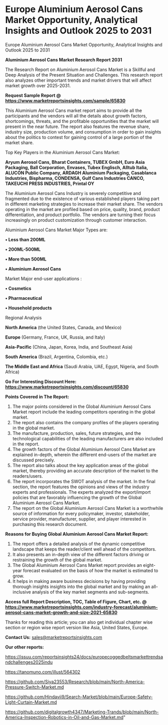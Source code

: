 # Europe Aluminium Aerosol Cans Market Opportunity, Analytical Insights and Outlook 2025 to 2031
Europe Aluminium Aerosol Cans Market Opportunity, Analytical Insights and Outlook 2025 to 2031

<strong>Aluminium Aerosol Cans Market Research Report 2031</strong>

The Research Report on Aluminium Aerosol Cans Market is a Skillful and Deep Analysis of the Present Situation and Challenges. This research report also analyzes other important trends and market drivers that will affect market growth over 2025-2031.

<strong>Request Sample Report @ <a href=https://www.marketreportsinsights.com/sample/65830>https://www.marketreportsinsights.com/sample/65830</a></strong>

This Aluminium Aerosol Cans market report aims to provide all the participants and the vendors will all the details about growth factors, shortcomings, threats, and the profitable opportunities that the market will present in the near future. The report also features the revenue share, industry size, production volume, and consumption in order to gain insights about the politics to contest for gaining control of a large portion of the market share.

Top Key Players in the Aluminium Aerosol Cans Market:

<strong>Aryum Aerosol Cans, Bharat Containers, TUBEX GmbH, Euro Asia Packaging, Ball Corporation, Envases, Tubex Englisch, Alltub Italia, ALUCON Public Company, ARDAGH Aluminium Packaging, Casablanca Industries, Bispharma, CONDENSA, Gulf Cans Industries CANCO, TAKEUCHI PRESS INDUSTRIES, Printal OY</strong>

The Aluminium Aerosol Cans Industry is severely competitive and fragmented due to the existence of various established players taking part in different marketing strategies to increase their market share. The vendors operating in the market are profiled based on price, quality, brand, product differentiation, and product portfolio. The vendors are turning their focus increasingly on product customization through customer interaction.

Aluminium Aerosol Cans Market Major Types are:

<strong>• Less than 200ML

• 200ML-500ML

• More than 500ML

• Aluminium Aerosol Cans</strong>

Market Major end-user applications :

<strong>• Cosmetics

• Pharmaceutical

• Household products</strong>

Regional Analysis

</u><strong><b>North America</b></strong> (the United States, Canada, and Mexico)

<strong><b>Europe </b></strong>(Germany, France, UK, Russia, and Italy)

<strong><b>Asia-Pacific</b></strong> (China, Japan, Korea, India, and Southeast Asia)

<strong><b>South America</b></strong> (Brazil, Argentina, Colombia, etc.)

<strong><b>The Middle East and Africa</b></strong> (Saudi Arabia, UAE, Egypt, Nigeria, and South Africa)

<strong>Go For Interesting Discount Here: <a href=https://www.marketreportsinsights.com/discount/65830>https://www.marketreportsinsights.com/discount/65830</a></strong>

<strong>Points Covered in The Report:</strong>
<ol>
  <li>The major points considered in the Global Aluminium Aerosol Cans Market report include the leading competitors operating in the global market.</li>
  <li>The report also contains the company profiles of the players operating in the global market.</li>
  <li>The manufacture, production, sales, future strategies, and the technological capabilities of the leading manufacturers are also included in the report.</li>
  <li>The growth factors of the Global Aluminium Aerosol Cans Market are explained in-depth, wherein the different end-users of the market are discussed precisely.</li>
  <li>The report also talks about the key application areas of the global market, thereby providing an accurate description of the market to the readers/users.</li>
  <li>The report incorporates the SWOT analysis of the market. In the final section, the report features the opinions and views of the industry experts and professionals. The experts analyzed the export/import policies that are favorably influencing the growth of the Global Aluminium Aerosol Cans Market.</li>
  <li>The report on the Global Aluminium Aerosol Cans Market is a worthwhile source of information for every policymaker, investor, stakeholder, service provider, manufacturer, supplier, and player interested in purchasing this research document.</li>
</ol>
<strong>Reasons for Buying Global Aluminium Aerosol Cans Market Report:</strong>

<ol>
  <li>The report offers a detailed analysis of the dynamic competitive landscape that keeps the reader/client well ahead of the competitors.</li>
  <li>It also presents an in-depth view of the different factors driving or restraining the growth of the global market.</li>
  <li>The Global Aluminium Aerosol Cans Market report provides an eight-year forecast evaluated on the basis of how the market is estimated to grow.</li>
  <li>It helps in making aware business decisions by having providing thorough insights insights into the global market and by making an all-inclusive analysis of the key market segments and sub-segments.</li>
</ol>
<strong>Access full Report Description, TOC, Table of Figure, Chart, etc. @ <a href=https://www.marketreportsinsights.com/industry-forecast/aluminium-aerosol-cans-market-growth-and-size-2021-65830>https://www.marketreportsinsights.com/industry-forecast/aluminium-aerosol-cans-market-growth-and-size-2021-65830</a></strong>


Thanks for reading this article; you can also get individual chapter wise section or region wise report version like Asia, United States, Europe.

<strong>Contact Us:</strong>
sales@marketreportsinsights.com

<strong>Our other reports:</strong>

<a href=https://issuu.com/reportsinsights24/docs/europecoggedbeltsmarkettrendsandchallenges2025indu>https://issuu.com/reportsinsights24/docs/europecoggedbeltsmarkettrendsandchallenges2025indu</a>

<a href=https://tanomuno.com/illust/564302>https://tanomuno.com/illust/564302</a>

<a href=https://github.com/Siya23553/Research/blob/main/North-America-Pressure-Switch-Market.md>https://github.com/Siya23553/Research/blob/main/North-America-Pressure-Switch-Market.md</a>

<a href=https://github.com/Hindavii9/Search-Market/blob/main/Europe-Safety-Light-Curtain-Market.md>https://github.com/Hindavii9/Search-Market/blob/main/Europe-Safety-Light-Curtain-Market.md</a>

<a href=https://github.com/digitalgrowth4347/Marketing-Trands/blob/main/North-America-Inspection-Robotics-in-Oil-and-Gas-Market.md>https://github.com/digitalgrowth4347/Marketing-Trands/blob/main/North-America-Inspection-Robotics-in-Oil-and-Gas-Market.md</a>"
